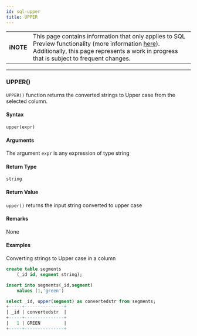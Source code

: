 ```yaml
---
id: sql-upper
title: UPPER
---
```


| | |
|-|-|
| **ℹ️NOTE** | This page contains information that only applies to SQL Preview functionality (more information [here](/sql-preview/sql-preview)). Additionally, this page represents a work in progress that is subject to frequent changes. |

---

### UPPER()

`UPPER()` function returns the converted strings to Upper case from the selected column.

#### Syntax

```
upper(expr)
```

#### Arguments

The argument `expr` is any expression of type string

#### Return Type
`string`

#### Return Value
`upper()` returns the input string converted to upper case
#### Remarks
None
#### Examples
Converting strings to Upper case in a column

```sql
create table segments
    (_id id, segment string);

insert into segments(_id,segment)
    values (1,'green')

select _id, upper(segment) as convertedstr from segments;
+-----+---------------+
| _id | convertedstr  |
+-----+---------------+
|   1 | GREEN         |
+-----+---------------+
```
